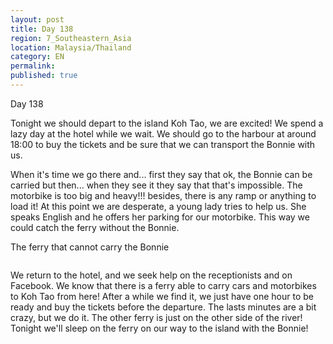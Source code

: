 ```yaml
---
layout: post
title: Day 138
region: 7_Southeastern_Asia
location: Malaysia/Thailand
category: EN
permalink:
published: true
---
```


Day 138

Tonight we should depart to the island Koh Tao, we are excited! We spend a lazy day at the hotel while we wait. We should go to the harbour at around 18:00 to buy the tickets and be sure that we can transport the Bonnie with us.

When it's time we go there and... first they say that ok, the Bonnie can be carried but then... when they see it they say that that's impossible. The motorbike is too big and heavy!!! besides, there is any ramp or anything to load it! At this point we are desperate, a young lady tries to help us. She speaks English and he offers her parking for our motorbike. This way we could catch the ferry without the Bonnie.

The ferry that cannot carry the Bonnie

<p><a
href="https://lh3.googleusercontent.com/vgwTmyEAPcJayJ67wfFWwVy8wm0P4N3jkchvTfANp8ZHeGHHhLwuQEfqHyIpQuTxIrHDkxksRM4jNHboRS7Ya3KG06ky7M9RZf2Rt1FCYgrqJh7GQWHx5NcQ-1iUNAwVvvr05t936YPAskzBHyrdBgzc4dZnAx77be5XsDBUjfKWVNXbVwEh1XbygQBlULUKK5hy5p31R52PfsNL_Hhx8TFycQ6XnhlIS4nwEBCkRn7NQA7DaB4KviyR6WeZk3EOyVIjfsxpWFlm6bCVl-M4NbcAVJonMEfccuIrUqqnRLPDHJ7utGhjRejQPVbaSA2TfUErkWp7ORooq_bEhva8xtFpkhFP2zs2vZ6HCgm5qk3OlumazbTijUoksMQojTRYSOMjDGhS5-SJyYPUM6TOseAQJUpbV2F4lgAqObsRvw3GE2TTT5FmJYzIQbW9hypSlmak6V8rStdiOdHiSdnJB8dda3X4G_x6jsDNqL3SitS4l7r01d_07F23bNaCezVRxUMazQqAx4uCMLuAg-CkvUXAG24dIbnySFv63uhdKQAx4LE1KyiWZ9iKtfdoKDS4n6rMkvJrAEJk3zYbkm6L1XOgOlCKFUd-6D-R5vxuBg4fghgxfG5RVJTUQjISTNarq3IrjoVypBtz7RxNoAOUdjbPU0qFMkdWNYVpcGeINslzxpyyUEJC27AhCgQavjI-EBvhYkidG7YKNOKSnJI=w669-h502-no"><img 
src="https://lh3.googleusercontent.com/vgwTmyEAPcJayJ67wfFWwVy8wm0P4N3jkchvTfANp8ZHeGHHhLwuQEfqHyIpQuTxIrHDkxksRM4jNHboRS7Ya3KG06ky7M9RZf2Rt1FCYgrqJh7GQWHx5NcQ-1iUNAwVvvr05t936YPAskzBHyrdBgzc4dZnAx77be5XsDBUjfKWVNXbVwEh1XbygQBlULUKK5hy5p31R52PfsNL_Hhx8TFycQ6XnhlIS4nwEBCkRn7NQA7DaB4KviyR6WeZk3EOyVIjfsxpWFlm6bCVl-M4NbcAVJonMEfccuIrUqqnRLPDHJ7utGhjRejQPVbaSA2TfUErkWp7ORooq_bEhva8xtFpkhFP2zs2vZ6HCgm5qk3OlumazbTijUoksMQojTRYSOMjDGhS5-SJyYPUM6TOseAQJUpbV2F4lgAqObsRvw3GE2TTT5FmJYzIQbW9hypSlmak6V8rStdiOdHiSdnJB8dda3X4G_x6jsDNqL3SitS4l7r01d_07F23bNaCezVRxUMazQqAx4uCMLuAg-CkvUXAG24dIbnySFv63uhdKQAx4LE1KyiWZ9iKtfdoKDS4n6rMkvJrAEJk3zYbkm6L1XOgOlCKFUd-6D-R5vxuBg4fghgxfG5RVJTUQjISTNarq3IrjoVypBtz7RxNoAOUdjbPU0qFMkdWNYVpcGeINslzxpyyUEJC27AhCgQavjI-EBvhYkidG7YKNOKSnJI=w669-h502-no" class="oversize" alt=""></a></p>

We return to the hotel, and we seek help on the receptionists and on Facebook. We know that there is a ferry able to carry cars and motorbikes to Koh Tao from here! After a while we find it, we just have one hour to be ready and buy the tickets before the departure. The lasts minutes are a bit crazy, but we do it. The other ferry is just on the other side of the river! Tonight we'll sleep on the ferry on our way to the island with the Bonnie!

<p><a
href="https://lh3.googleusercontent.com/8QYibjUo6TgZ3cr73mw1ACmjseOeM0jAmkyIDKUNvQvCVvHPHZILgY49I4Gps2vTcdvE9XAu8z1DKfPyy9PKwtuoE_p5oe_jdsR_d3PSEgtOVRU2LrGMlrP6OLNlTozbeV-HB8vlaz1TqR5bklHtWChFCtoF1zJNVNlgCrFWNfxme28SeYwb1zkcorAL4dXaZvS9R33g87O7GAxaCaIVNk0qu3tGqlrIz_9AA97F2V_8P6o9R4gjrMmfSiJOyHIC1nJPqk8i0BkboIEPzYhbfy_KAs75k5ezrqr3dWYU3lyRq0qpJB9543SCS8E_T8mBD-NG2fcznwv3Csj_VH_n3eJyElmzmDRTUfXzGJ-0lLPXr9IQtiMmdGPkCELQACkGO3u-vyd4aJyH1EqF-PT1NcXGw2jLgi9wPZPneg5kjiGurdfI4XnI91pSXKtgeuLK3dlreUXjlfzxJFIFAhjHenKXbqx4LVex5pVwyTQ4wUDvxWk5-wymJrOl5Kod8czFaD_jBsJLxh2WxQZBxiBN9-Pa3bFKPCehGK2p4m6oRYepqIP5DGXcTIRA0Ty0fThloEctkLat5FfzCnF4nM9PUSmvFUXNWxlzIAi7jN0IOmCP3uZ8ragQ6P-f7_6-sZxPfhud8xroFnomP2Uf2fo5UZ86cwIeoM6ryhOSVG0H3P0ovXCdfApQY1e_iB9JHwBRVYbMUQARubPogUTMiDI=w669-h502-no"><img 
src="https://lh3.googleusercontent.com/8QYibjUo6TgZ3cr73mw1ACmjseOeM0jAmkyIDKUNvQvCVvHPHZILgY49I4Gps2vTcdvE9XAu8z1DKfPyy9PKwtuoE_p5oe_jdsR_d3PSEgtOVRU2LrGMlrP6OLNlTozbeV-HB8vlaz1TqR5bklHtWChFCtoF1zJNVNlgCrFWNfxme28SeYwb1zkcorAL4dXaZvS9R33g87O7GAxaCaIVNk0qu3tGqlrIz_9AA97F2V_8P6o9R4gjrMmfSiJOyHIC1nJPqk8i0BkboIEPzYhbfy_KAs75k5ezrqr3dWYU3lyRq0qpJB9543SCS8E_T8mBD-NG2fcznwv3Csj_VH_n3eJyElmzmDRTUfXzGJ-0lLPXr9IQtiMmdGPkCELQACkGO3u-vyd4aJyH1EqF-PT1NcXGw2jLgi9wPZPneg5kjiGurdfI4XnI91pSXKtgeuLK3dlreUXjlfzxJFIFAhjHenKXbqx4LVex5pVwyTQ4wUDvxWk5-wymJrOl5Kod8czFaD_jBsJLxh2WxQZBxiBN9-Pa3bFKPCehGK2p4m6oRYepqIP5DGXcTIRA0Ty0fThloEctkLat5FfzCnF4nM9PUSmvFUXNWxlzIAi7jN0IOmCP3uZ8ragQ6P-f7_6-sZxPfhud8xroFnomP2Uf2fo5UZ86cwIeoM6ryhOSVG0H3P0ovXCdfApQY1e_iB9JHwBRVYbMUQARubPogUTMiDI=w669-h502-no" class="oversize" alt=""></a></p>